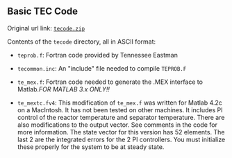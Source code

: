 Basic TEC Code
------

Original url link: [`tecode.zip`](http://depts.washington.edu/control/LARRY/TE/tecode.zip)

Contents of the `tecode` directory, all in ASCII format:

- `teprob.f`: Fortran code provided by Tennessee Eastman

- `tecommon.inc`: An "include" file needed to compile `TEPROB.F`

- `te_mex.f`: Fortran code needed to generate the .MEX interface to Matlab.*FOR MATLAB 3.x ONLY!!*

- `te_mextc.fv4`: This modification of `te_mex.f` was written for Matlab 4.2c on a MacIntosh. It has not been tested on other machines. It includes PI control of the reactor temperature and separator temperature. There are also modifications to the output vector. See comments in the code for more information. The state vector for this version has 52 elements. The last 2 are the integrated errors for the 2 PI controllers. You must initialize these properly for the system to be at steady state.